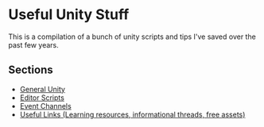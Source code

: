 # Useful Unity Stuff

This is a compilation of a bunch of unity scripts and tips I've saved over the past few years.

## Sections

  * [General Unity](notes/general-unity.md)
  * [Editor Scripts](notes/editor.md)
  * [Event Channels](notes/event-channels.md)
  * [Useful Links (Learning resources, informational threads, free assets)](notes/useful-links.md)

